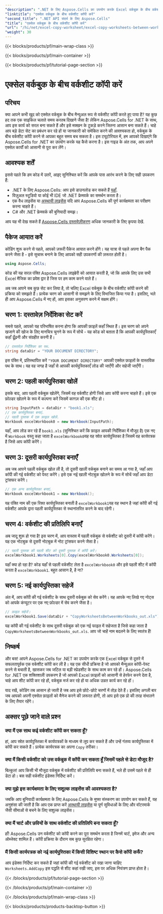 ```yaml
---
"description": ".NET के लिए Aspose.Cells का उपयोग करके Excel वर्कबुक के बीच वर्कशीट कॉपी करना सीखें। आपके स्प्रेडशीट प्रबंधन को कारगर बनाने के लिए कोड उदाहरणों के साथ चरण-दर-चरण मार्गदर्शिका।"
"linktitle": "एक्सेल वर्कबुक के बीच वर्कशीट कॉपी करें"
"second_title": ".NET API संदर्भ के लिए Aspose.Cells"
"title": "एक्सेल वर्कबुक के बीच वर्कशीट कॉपी करें"
"url": "/hi/net/excel-copy-worksheet/excel-copy-worksheets-between-workbooks/"
"weight": 30
---
```


{{< blocks/products/pf/main-wrap-class >}}

{{< blocks/products/pf/main-container >}}

{{< blocks/products/pf/tutorial-page-section >}}

# एक्सेल वर्कबुक के बीच वर्कशीट कॉपी करें

## परिचय

क्या आपने कभी खुद को एक्सेल वर्कबुक के बीच मैन्युअल रूप से वर्कशीट कॉपी करते हुए पाया है? यह कुछ हद तक एक साइकिल चलाते समय करतब दिखाने जैसा है! लेकिन Aspose.Cells for .NET के साथ, आप इस कार्य को सरल बना सकते हैं और इसे मक्खन के टुकड़े करने जितना आसान बना सकते हैं। चाहे आप बड़े डेटा सेट का प्रबंधन कर रहे हों या जानकारी को समेकित करने की आवश्यकता हो, वर्कबुक के बीच वर्कशीट कॉपी करने से आपका बहुत समय बच सकता है। इस ट्यूटोरियल में, हम आपको दिखाएंगे कि Aspose.Cells for .NET का उपयोग करके यह कैसे करना है। इस गाइड के अंत तक, आप अपने एक्सेल कार्यों को आसानी से पूरा कर लेंगे।

## आवश्यक शर्तें

इससे पहले कि हम कोड में उतरें, आइए सुनिश्चित करें कि आपके पास आरंभ करने के लिए सही उपकरण हैं:

- .NET के लिए Aspose.Cells: आप इसे डाउनलोड कर सकते हैं [यहाँ](https://releases.aspose.com/cells/net/).
- विज़ुअल स्टूडियो या कोई भी IDE जो .NET फ्रेमवर्क का समर्थन करता है।
- एक वैध लाइसेंस या [अस्थायी लाइसेंस](https://purchase.aspose.com/temporary-license/) यदि आप Aspose.Cells की पूर्ण कार्यक्षमता का परीक्षण करना चाहते हैं।
- C# और .NET फ्रेमवर्क की बुनियादी समझ।

आप यह भी देख सकते हैं [Aspose.Cells दस्तावेज़ीकरण](https://reference.aspose.com/cells/net/) अधिक जानकारी के लिए कृपया देखें.

## पैकेज आयात करें

कोडिंग शुरू करने से पहले, आपको ज़रूरी पैकेज आयात करने होंगे। यह यात्रा से पहले अपना बैग पैक करने जैसा है - इसे सुचारू बनाने के लिए आपको सही उपकरणों की ज़रूरत होती है।

```csharp
using Aspose.Cells;
```

कोड की यह सरल पंक्ति Aspose.Cells लाइब्रेरी को आयात करती है, जो कि आपके लिए उस सभी Excel मैजिक का प्रवेश द्वार है जिस पर हम काम करने वाले हैं।


अब जब आपने सब कुछ सेट कर लिया है, तो चलिए Excel वर्कबुक के बीच वर्कशीट कॉपी करने की प्रक्रिया को समझते हैं। प्रत्येक चरण को आसानी से समझने के लिए विभाजित किया गया है। इसलिए, भले ही आप Aspose.Cells में नए हों, आप इसका अनुसरण करने में सक्षम होंगे।

## चरण 1: दस्तावेज़ निर्देशिका सेट करें

सबसे पहले, आपको यह परिभाषित करना होगा कि आपकी फ़ाइलें कहाँ स्थित हैं। इस चरण को अपने खजाने की खोज के लिए मानचित्र चुनने के रूप में सोचें - यह कोड को बताता है कि आपकी कार्यपुस्तिकाएँ कहाँ ढूँढ़नी और संग्रहीत करनी हैं।

```csharp
// दस्तावेज़ निर्देशिका का पथ.
string dataDir = "YOUR DOCUMENT DIRECTORY";
```

इस पंक्ति में, प्रतिस्थापित करें `"YOUR DOCUMENT DIRECTORY"` आपकी एक्सेल फ़ाइलों के वास्तविक पथ के साथ। यह वह जगह है जहाँ से आपकी कार्यपुस्तिकाएँ लोड की जाएँगी और सहेजी जाएँगी।

## चरण 2: पहली कार्यपुस्तिका खोलें

इसके बाद, आप पहली वर्कबुक खोलेंगे, जिसमें वह वर्कशीट होगी जिसे आप कॉपी करना चाहते हैं। इसे एक फ़ोल्डर खोलने के रूप में कल्पना करें जिसमें कागज़ की एक शीट हो।

```csharp
string InputPath = dataDir + "book1.xls";
// एक कार्यपुस्तिका बनाएं.
// पहली पुस्तक में एक फ़ाइल खोलें.
Workbook excelWorkbook0 = new Workbook(InputPath);
```

यहाँ, आप लोड कर रहे हैं `book1.xls` (सुनिश्चित करें कि फ़ाइल आपकी निर्देशिका में मौजूद है) एक नए में `Workbook` वस्तु कहा जाता है `excelWorkbook0`यह वह स्रोत कार्यपुस्तिका है जिसमें वह कार्यपत्रक है जिसे आप कॉपी करेंगे।

## चरण 3: दूसरी कार्यपुस्तिका बनाएँ

अब जब आपने पहली वर्कबुक खोल ली है, तो दूसरी खाली वर्कबुक बनाने का समय आ गया है, जहाँ आप कॉपी की गई वर्कशीट को पेस्ट करेंगे। इसे एक नई खाली नोटबुक खोलने के रूप में सोचें जहाँ आप डेटा ट्रांसफर करेंगे।

```csharp
// एक अन्य कार्यपुस्तिका बनाएं.
Workbook excelWorkbook1 = new Workbook();
```

यह पंक्ति नाम की एक रिक्त कार्यपुस्तिका बनाती है `excelWorkbook1`यह वह स्थान है जहां कॉपी की गई वर्कशीट आपके द्वारा पहली कार्यपुस्तिका से स्थानांतरित करने के बाद रहेगी।

## चरण 4: वर्कशीट की प्रतिलिपि बनाएँ

अब जादू शुरू हो गया है! इस चरण में, आप वास्तव में पहली वर्कबुक से वर्कशीट को दूसरी में कॉपी करेंगे। यह एक नोटबुक से दूसरी नोटबुक में नोट ट्रांसफर करने जैसा है।

```csharp
// पहली पुस्तक की पहली शीट को दूसरी पुस्तक में कॉपी करें।
excelWorkbook1.Worksheets[0].Copy(excelWorkbook0.Worksheets[0]);
```

यहाँ क्या हो रहा है? कोड यहाँ से पहली वर्कशीट लेता है `excelWorkbook0` और इसे पहली शीट में कॉपी करता है `excelWorkbook1`. बहुत आसान है, है ना?

## चरण 5: नई कार्यपुस्तिका सहेजें

अंत में, आप कॉपी की गई वर्कशीट के साथ दूसरी वर्कबुक को सेव करेंगे। यह आपके नए लिखे गए नोट्स को आपके कंप्यूटर पर एक नए फ़ोल्डर में सेव करने जैसा है।

```csharp
// फ़ाइल सहेजें।
excelWorkbook1.Save(dataDir + "CopyWorksheetsBetweenWorkbooks_out.xls");
```

यह कॉपी की गई वर्कशीट के साथ दूसरी वर्कबुक को एक नई फाइल में सहेजता है जिसे कहा जाता है `CopyWorksheetsBetweenWorkbooks_out.xls`. आप जो चाहें नाम बदलने के लिए स्वतंत्र हैं!

## निष्कर्ष

और बस! आपने Aspose.Cells for .NET का उपयोग करके एक Excel वर्कबुक से दूसरे में सफलतापूर्वक एक वर्कशीट कॉपी कर ली है। यह एक सीधी प्रक्रिया है जो आपको मैन्युअल कॉपी-पेस्ट करने से बचाती है, खासकर जब जटिल या बड़ी स्प्रेडशीट के साथ काम कर रहे हों। Aspose.Cells for .NET एक शक्तिशाली उपकरण है जो आपको Excel फ़ाइलों को आसानी से हेरफेर करने देता है, चाहे आप शीट कॉपी कर रहे हों, वर्कबुक मर्ज कर रहे हों या अधिक उन्नत कार्य कर रहे हों।

याद रखें, कोडिंग तब आसान हो जाती है जब आप इसे छोटे-छोटे चरणों में तोड़ देते हैं। इसलिए अगली बार जब आपको अपनी एक्सेल फ़ाइलों को मैनेज करने की ज़रूरत होगी, तो आप इसे एक प्रो की तरह संभालने के लिए तैयार रहेंगे।

## अक्सर पूछे जाने वाले प्रश्न

### क्या मैं एक साथ कई वर्कशीट कॉपी कर सकता हूँ?

हां, आप स्रोत कार्यपुस्तिका में कार्यपत्रकों के माध्यम से लूप कर सकते हैं और उन्हें गंतव्य कार्यपुस्तिका में कॉपी कर सकते हैं। प्रत्येक कार्यपत्रक का अपना `Copy` तरीका।

### क्या मैं किसी वर्कशीट को उस वर्कबुक में कॉपी कर सकता हूँ जिसमें पहले से डेटा मौजूद है?

बिल्कुल! आप किसी भी मौजूदा वर्कबुक में वर्कशीट की प्रतिलिपि बना सकते हैं, भले ही उसमें पहले से ही डेटा हो। बस सही वर्कशीट इंडेक्स निर्दिष्ट करें।

### क्या मुझे इस कार्यक्षमता के लिए सशुल्क लाइसेंस की आवश्यकता है?

जबकि आप बुनियादी कार्यक्षमता के लिए Aspose.Cells के मुफ्त संस्करण का उपयोग कर सकते हैं, यह अनुशंसा की जाती है कि आप एक प्राप्त करें [अस्थायी लाइसेंस](https://purchase.aspose.com/temporary-license/) या पूर्ण सुविधाओं के लिए और वॉटरमार्क जैसी सीमाओं से बचने के लिए सशुल्क लाइसेंस।

### क्या मैं चार्ट और छवियों के साथ वर्कशीट की प्रतिलिपि बना सकता हूँ?

हाँ! Aspose.Cells उन वर्कशीट को कॉपी करने का पूरा समर्थन करता है जिनमें चार्ट, इमेज और अन्य ऑब्जेक्ट शामिल हैं। कॉपी प्रक्रिया के दौरान सब कुछ सुरक्षित रहेगा।

### मैं किसी कार्यपत्रक को नई कार्यपुस्तिका में किसी विशिष्ट स्थान पर कैसे कॉपी करूँ?

आप इंडेक्स निर्दिष्ट कर सकते हैं जहां कॉपी की गई वर्कशीट को रखा जाना चाहिए `Worksheets.AddCopy` इस पद्धति से शीट कहां रखी जाए, इस पर अधिक नियंत्रण प्राप्त होता है।

{{< /blocks/products/pf/tutorial-page-section >}}

{{< /blocks/products/pf/main-container >}}

{{< /blocks/products/pf/main-wrap-class >}}

{{< blocks/products/products-backtop-button >}}